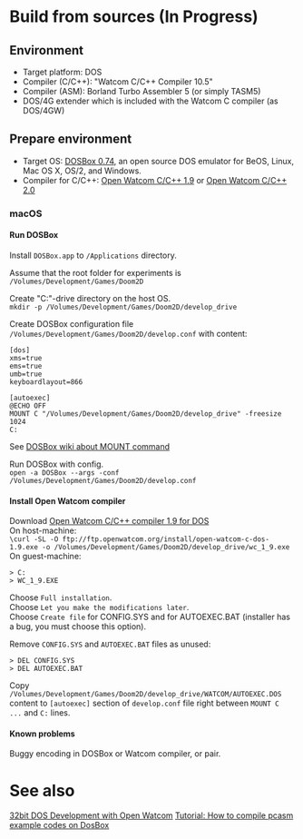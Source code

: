 # Build from sources (In Progress)

## Environment

* Target platform: DOS
* Compiler (C/C++): "Watcom C/C++ Compiler 10.5"
* Compiler (ASM): Borland Turbo Assembler 5 (or simply TASM5)
* DOS/4G extender which is included with the Watcom C compiler (as DOS/4GW)

## Prepare environment

* Target OS: [DOSBox 0.74](http://www.dosbox.com/download.php?main=1), an open source DOS emulator for BeOS, Linux, Mac OS X, OS/2, and Windows.
* Compiler for C/C++: [Open Watcom C/C++ 1.9](http://www.openwatcom.org/download.php) or [Open Watcom C/C++ 2.0](https://sourceforge.net/projects/openwatcom/files/current-build/)

### macOS

#### Run DOSBox

Install `DOSBox.app` to `/Applications` directory.

Assume that the root folder for experiments is `/Volumes/Development/Games/Doom2D`

Create "C:"-drive directory on the host OS.<br/>
`mkdir -p /Volumes/Development/Games/Doom2D/develop_drive`

Create DOSBox configuration file `/Volumes/Development/Games/Doom2D/develop.conf` with content:<br/>
```
[dos]
xms=true
ems=true
umb=true
keyboardlayout=866

[autoexec]
@ECHO OFF
MOUNT C "/Volumes/Development/Games/Doom2D/develop_drive" -freesize 1024
C:
```
See [DOSBox wiki about MOUNT command](https://www.dosbox.com/wiki/MOUNT)

Run DOSBox with config.<br/>
`open -a DOSBox --args -conf /Volumes/Development/Games/Doom2D/develop.conf`

#### Install Open Watcom compiler

Download [Open Watcom C/C++ compiler 1.9 for DOS](ftp://ftp.openwatcom.org/install/open-watcom-c-dos-1.9.exe)<br/>
On host-machine:<br/>
`\curl -SL -O ftp://ftp.openwatcom.org/install/open-watcom-c-dos-1.9.exe -o /Volumes/Development/Games/Doom2D/develop_drive/wc_1_9.exe`<br/>
On guest-machine:<br/>
```
> C:
> WC_1_9.EXE
```
Choose `Full installation`.<br/>
Choose `Let you make the modifications later`.<br/>
Choose `Create file` for CONFIG.SYS and for AUTOEXEC.BAT (installer has a bug, you must choose this option).

Remove `CONFIG.SYS` and `AUTOEXEC.BAT` files as unused:
```
> DEL CONFIG.SYS
> DEL AUTOEXEC.BAT
```

Copy `/Volumes/Development/Games/Doom2D/develop_drive/WATCOM/AUTOEXEC.DOS` content to `[autoexec]` section of `develop.conf` file right between `MOUNT C ...` and `C:` lines.

#### Known problems

Buggy encoding in DOSBox or Watcom compiler, or pair.

# See also
[32bit DOS Development with Open Watcom](http://tuttlem.github.io/2015/10/04/32bit-dos-development-with-open-watcom.html)
[Tutorial: How to compile pcasm example codes on DosBox](https://forum.nasm.us/index.php?topic=1319.0)
